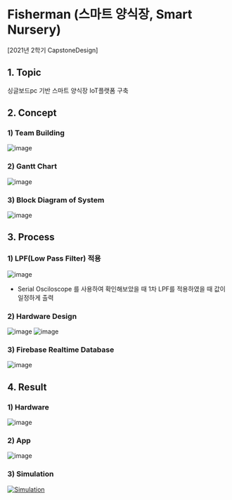 # Fisherman (스마트 양식장, Smart Nursery)
[2021년 2학기 CapstoneDesign] 

## 1. Topic
싱글보드pc 기반 스마트 양식장 IoT플랫폼 구축

## 2. Concept
### 1) Team Building
![image](https://user-images.githubusercontent.com/79623246/202881407-83109f21-245d-4c8c-880a-998238e52345.png)
### 2) Gantt Chart
![image](https://user-images.githubusercontent.com/79623246/202881431-9dd591ae-9af1-4adb-9127-4342cff86751.png)
### 3) Block Diagram of System
![image](https://user-images.githubusercontent.com/79623246/202881465-883afb2a-dc51-446c-a85e-53687ce343c9.png)

## 3. Process
### 1) LPF(Low Pass Filter) 적용
![image](https://user-images.githubusercontent.com/79623246/202884782-10b0f27a-8916-4932-a753-aecd4c32c896.png)
- Serial Osciloscope 를 사용하여 확인해보았을 때 1차 LPF를 적용하였을 때 값이 일정하게 출력
### 2) Hardware Design
![image](https://user-images.githubusercontent.com/79623246/202888462-33e67116-edbd-407d-8114-939ec9d5d69e.png)
![image](https://user-images.githubusercontent.com/79623246/202888465-24b2a734-e714-4125-8c4b-2f0858165494.png)
### 3) Firebase Realtime Database
![image](https://user-images.githubusercontent.com/79623246/202888878-e74cb3cc-d44f-4db4-a314-c7497ff4f14e.png)

## 4. Result
### 1) Hardware
![image](https://user-images.githubusercontent.com/79623246/202883292-66992fcd-233f-4049-b566-19501dd0b574.png)
### 2) App
![image](https://user-images.githubusercontent.com/79623246/202883280-f9dfd98f-dbf8-404e-bef0-db0e79c8aa8a.png)
### 3) Simulation
[![Simulation](https://img.youtube.com/vi/aPFlgCNYPrg/0.jpg)](https://youtu.be/aPFlgCNYPrg) 
